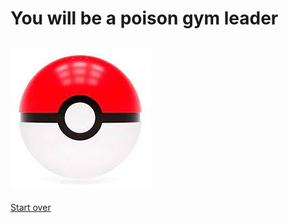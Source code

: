 # You will be a poison gym leader

![pokeball](https://raw.githubusercontent.com/weijiej2964/Pokemon-Adventure/main/img/pokeball.png)
---
[Start over](../README.md)